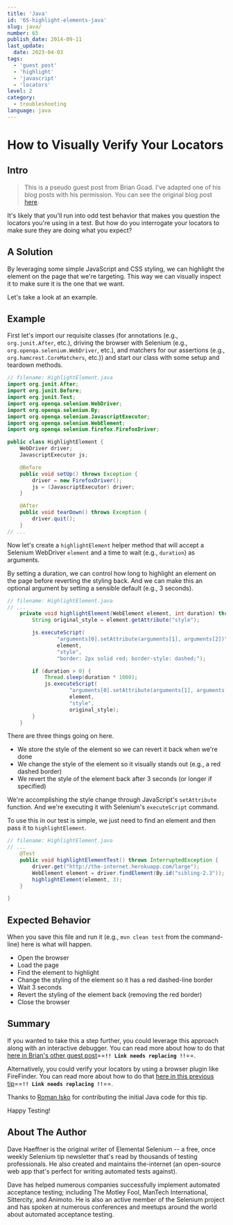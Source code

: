 ```yaml
---
title: 'Java'
id: '65-highlight-elements-java'
slug: java/
number: 65
publish_date: 2014-09-11
last_update:
  date: 2023-04-03
tags:
  - 'guest post'
  - 'highlight'
  - 'javascript'
  - 'locators'
level: 2
category:
  - troubleshooting
language: java
---
```


# How to Visually Verify Your Locators

## Intro

>This is a pseudo guest post from Brian Goad. I've adapted one of his blog posts with his permission. You can see the original blog post [here](http://swdandruby.wordpress.com/2013/07/19/did-i-select-the-right-element/).

It's likely that you'll run into odd test behavior that makes you question the locators you're using in a test. But how do you interrogate your locators to make sure they are doing what you expect?

## A Solution

By leveraging some simple JavaScript and CSS styling, we can highlight the element on the page that we're targeting. This way we can visually inspect it to make sure it is the one that we want.

Let's take a look at an example.

## Example

First let's import our requisite classes (for annotations (e.g., `org.junit.After`, etc.), driving the browser with Selenium (e.g., `org.openqa.selenium.WebDriver`, etc.), and matchers for our assertions (e.g., `org.hamcrest.CoreMatchers`, etc.)) and start our class with some setup and teardown methods.

```java
// filename: HighlightElement.java
import org.junit.After;
import org.junit.Before;
import org.junit.Test;
import org.openqa.selenium.WebDriver;
import org.openqa.selenium.By;
import org.openqa.selenium.JavascriptExecutor;
import org.openqa.selenium.WebElement;
import org.openqa.selenium.firefox.FirefoxDriver;

public class HighlightElement {
    WebDriver driver;
    JavascriptExecutor js;

    @Before
    public void setUp() throws Exception {
        driver = new FirefoxDriver();
        js = (JavascriptExecutor) driver;
    }

    @After
    public void tearDown() throws Exception {
        driver.quit();
    }
// ...
```

Now let's create a `highlightElement` helper method that will accept a Selenium WebDriver `element` and a time to wait (e.g., `duration`) as arguments.

By setting a duration, we can control how long to highlight an element on the page before reverting the styling back. And we can make this an optional argument by setting a sensible default (e.g., 3 seconds).

```java
// filename: HighlightElement.java
// ...
    private void highlightElement(WebElement element, int duration) throws InterruptedException {
        String original_style = element.getAttribute("style");

        js.executeScript(
                "arguments[0].setAttribute(arguments[1], arguments[2])",
                element,
                "style",
                "border: 2px solid red; border-style: dashed;");

        if (duration > 0) {
            Thread.sleep(duration * 1000);
            js.executeScript(
                    "arguments[0].setAttribute(arguments[1], arguments[2])",
                    element,
                    "style",
                    original_style);
        }
    }
```

There are three things going on here.

+ We store the style of the element so we can revert it back when we're done
+ We change the style of the element so it visually stands out (e.g., a red dashed border)
+ We revert the style of the element back after 3 seconds (or longer if specified)

We're accomplishing the style change through JavaScript's `setAttribute` function. And we're executing it with Selenium's `executeScript` command.

To use this in our test is simple, we just need to find an element and then pass it to `highlightElement`.

```java
// filename: HighlightElement.java
// ...
    @Test
    public void highlightElementTest() throws InterruptedException {
        driver.get("http://the-internet.herokuapp.com/large");
        WebElement element = driver.findElement(By.id("sibling-2.3"));
        highlightElement(element, 3);
    }

}
```

## Expected Behavior

When you save this file and run it (e.g., `mvn clean test` from the command-line) here is what will happen.

+ Open the browser
+ Load the page
+ Find the element to highlight
+ Change the styling of the element so it has a red dashed-line border
+ Wait 3 seconds
+ Revert the styling of the element back (removing the red border)
+ Close the browser

## Summary

If you wanted to take this a step further, you could leverage this approach along with an interactive debugger. You can read more about how to do that [here in Brian's other guest post](http://elementalselenium.com/tips/14-interactive-prompts-revisited)==**`!! Link needs replacing !!`**==.

Alternatively, you could verify your locators by using a browser plugin like FireFinder. You can read more about how to do that [here in this previous tip](http://elementalselenium.com/tips/verifying-locators)==**`!! Link needs replacing !!`**==.

Thanks to [Roman Isko](https://github.com/RomanIsko) for contributing the initial Java code for this tip.

Happy Testing!

## About The Author

Dave Haeffner is the original writer of Elemental Selenium -- a free, once weekly Selenium tip newsletter that's read by thousands of testing professionals. He also created and maintains the-internet (an open-source web app that's perfect for writing automated tests against).

Dave has helped numerous companies successfully implement automated acceptance testing; including The Motley Fool, ManTech International, Sittercity, and Animoto. He is also an active member of the Selenium project and has spoken at numerous conferences and meetups around the world about automated acceptance testing.